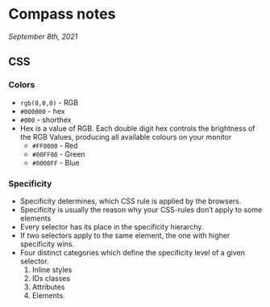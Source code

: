 # Compass notes
*September 8th, 2021*
## CSS
### Colors
  * `rgb(0,0,0)` - RGB
  * `#000000` - hex
  * `#000` - shorthex
  * Hex is a value of RGB. Each double digit hex controls the brightness of the RGB Values, producing all available colours on your monitor
    * `#FF0000` - Red
    * `#00FF00` - Green
    * `#0000FF` - Blue
### Specificity
  * Specificity determines, which CSS rule is applied by the browsers.
  * Specificity is usually the reason why your CSS-rules don’t apply to some elements
  * Every selector has its place in the specificity hierarchy.
  * If two selectors apply to the same element, the one with higher specificity wins.
  * Four distinct categories which define the specificity level of a given selector.
    1. Inline styles 
    2. IDs classes
    3. Attributes
    4. Elements.
